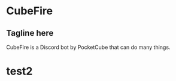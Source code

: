 # CubeFire
## Tagline here  
CubeFire is a Discord bot by PocketCube that can do many things.

<h1> test2 </h1>
